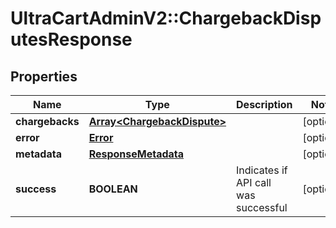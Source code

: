 # UltraCartAdminV2::ChargebackDisputesResponse

## Properties
Name | Type | Description | Notes
------------ | ------------- | ------------- | -------------
**chargebacks** | [**Array&lt;ChargebackDispute&gt;**](ChargebackDispute.md) |  | [optional] 
**error** | [**Error**](Error.md) |  | [optional] 
**metadata** | [**ResponseMetadata**](ResponseMetadata.md) |  | [optional] 
**success** | **BOOLEAN** | Indicates if API call was successful | [optional] 


